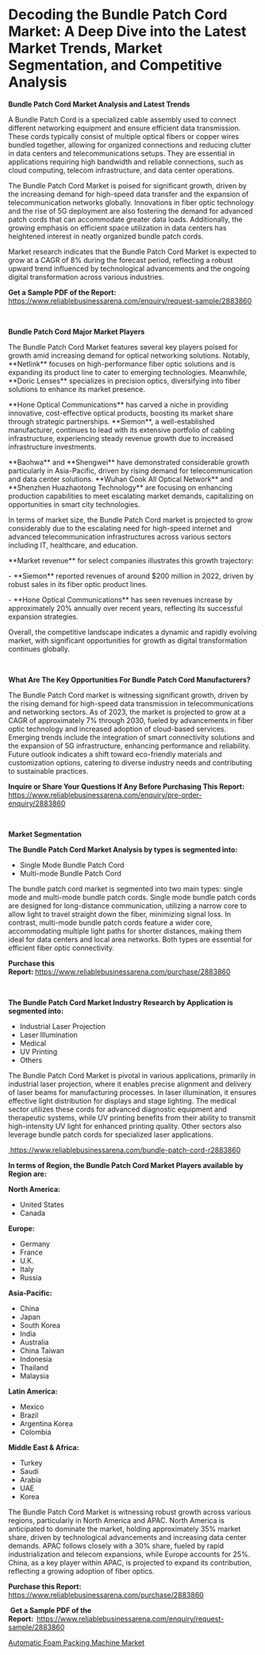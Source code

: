 <p><h1>Decoding the Bundle Patch Cord Market: A Deep Dive into the Latest Market Trends, Market Segmentation, and Competitive Analysis</h1></p><p><strong>Bundle Patch Cord Market Analysis and Latest Trends</strong></p>
<p><p>A Bundle Patch Cord is a specialized cable assembly used to connect different networking equipment and ensure efficient data transmission. These cords typically consist of multiple optical fibers or copper wires bundled together, allowing for organized connections and reducing clutter in data centers and telecommunications setups. They are essential in applications requiring high bandwidth and reliable connections, such as cloud computing, telecom infrastructure, and data center operations.</p><p>The Bundle Patch Cord Market is poised for significant growth, driven by the increasing demand for high-speed data transfer and the expansion of telecommunication networks globally. Innovations in fiber optic technology and the rise of 5G deployment are also fostering the demand for advanced patch cords that can accommodate greater data loads. Additionally, the growing emphasis on efficient space utilization in data centers has heightened interest in neatly organized bundle patch cords. </p><p>Market research indicates that the Bundle Patch Cord Market is expected to grow at a CAGR of 8% during the forecast period, reflecting a robust upward trend influenced by technological advancements and the ongoing digital transformation across various industries.</p></p>
<p><strong>Get a Sample PDF of the Report:&nbsp;</strong> <a href="https://www.reliablebusinessarena.com/enquiry/request-sample/2883860?utm_campaign=3181&utm_medium=2&utm_source=Github&utm_content=ia&utm_term=13032025&utm_id=bundle-patch-cord">https://www.reliablebusinessarena.com/enquiry/request-sample/2883860</a></p>
<p>&nbsp;</p>
<p><strong>Bundle Patch Cord Major Market Players</strong></p>
<p><p>The Bundle Patch Cord Market features several key players poised for growth amid increasing demand for optical networking solutions. Notably, **Netlink** focuses on high-performance fiber optic solutions and is expanding its product line to cater to emerging technologies. Meanwhile, **Doric Lenses** specializes in precision optics, diversifying into fiber solutions to enhance its market presence.</p><p>**Hone Optical Communications** has carved a niche in providing innovative, cost-effective optical products, boosting its market share through strategic partnerships. **Siemon**, a well-established manufacturer, continues to lead with its extensive portfolio of cabling infrastructure, experiencing steady revenue growth due to increased infrastructure investments.</p><p>**Baohwa** and **Shengwei** have demonstrated considerable growth particularly in Asia-Pacific, driven by rising demand for telecommunication and data center solutions. **Wuhan Cook All Optical Network** and **Shenzhen Huazhaotong Technology** are focusing on enhancing production capabilities to meet escalating market demands, capitalizing on opportunities in smart city technologies.</p><p>In terms of market size, the Bundle Patch Cord market is projected to grow considerably due to the escalating need for high-speed internet and advanced telecommunication infrastructures across various sectors including IT, healthcare, and education.</p><p>**Market revenue** for select companies illustrates this growth trajectory: </p><p>- **Siemon** reported revenues of around $200 million in 2022, driven by robust sales in its fiber optic product lines.</p><p>- **Hone Optical Communications** has seen revenues increase by approximately 20% annually over recent years, reflecting its successful expansion strategies.</p><p>Overall, the competitive landscape indicates a dynamic and rapidly evolving market, with significant opportunities for growth as digital transformation continues globally.</p></p>
<p>&nbsp;</p>
<p><strong>What Are The Key Opportunities For Bundle Patch Cord Manufacturers?</strong></p>
<p><p>The Bundle Patch Cord market is witnessing significant growth, driven by the rising demand for high-speed data transmission in telecommunications and networking sectors. As of 2023, the market is projected to grow at a CAGR of approximately 7% through 2030, fueled by advancements in fiber optic technology and increased adoption of cloud-based services. Emerging trends include the integration of smart connectivity solutions and the expansion of 5G infrastructure, enhancing performance and reliability. Future outlook indicates a shift toward eco-friendly materials and customization options, catering to diverse industry needs and contributing to sustainable practices.</p></p>
<p><strong>Inquire or Share Your Questions If Any Before Purchasing This Report:</strong> <a href="https://www.reliablebusinessarena.com/enquiry/pre-order-enquiry/2883860?utm_campaign=3181&utm_medium=2&utm_source=Github&utm_content=ia&utm_term=13032025&utm_id=bundle-patch-cord">https://www.reliablebusinessarena.com/enquiry/pre-order-enquiry/2883860</a></p>
<p>&nbsp;</p>
<p><strong>Market Segmentation</strong></p>
<p><strong>The Bundle Patch Cord Market Analysis by types is segmented into:</strong></p>
<p><ul><li>Single Mode Bundle Patch Cord</li><li>Multi-mode Bundle Patch Cord</li></ul></p>
<p><p>The bundle patch cord market is segmented into two main types: single mode and multi-mode bundle patch cords. Single mode bundle patch cords are designed for long-distance communication, utilizing a narrow core to allow light to travel straight down the fiber, minimizing signal loss. In contrast, multi-mode bundle patch cords feature a wider core, accommodating multiple light paths for shorter distances, making them ideal for data centers and local area networks. Both types are essential for efficient fiber optic connectivity.</p></p>
<p><strong>Purchase this Report:&nbsp;</strong><a href="https://www.reliablebusinessarena.com/purchase/2883860?utm_campaign=3181&utm_medium=2&utm_source=Github&utm_content=ia&utm_term=13032025&utm_id=bundle-patch-cord">https://www.reliablebusinessarena.com/purchase/2883860</a></p>
<p>&nbsp;</p>
<p><strong>The Bundle Patch Cord Market Industry Research by Application is segmented into:</strong></p>
<p><ul><li>Industrial Laser Projection</li><li>Laser Illumination</li><li>Medical</li><li>UV Printing</li><li>Others</li></ul></p>
<p><p>The Bundle Patch Cord Market is pivotal in various applications, primarily in industrial laser projection, where it enables precise alignment and delivery of laser beams for manufacturing processes. In laser illumination, it ensures effective light distribution for displays and stage lighting. The medical sector utilizes these cords for advanced diagnostic equipment and therapeutic systems, while UV printing benefits from their ability to transmit high-intensity UV light for enhanced printing quality. Other sectors also leverage bundle patch cords for specialized laser applications.</p></p>
<p><a href="https://www.reliablebusinessarena.com/bundle-patch-cord-r2883860?utm_campaign=3181&utm_medium=2&utm_source=Github&utm_content=ia&utm_term=13032025&utm_id=bundle-patch-cord">&nbsp;https://www.reliablebusinessarena.com/bundle-patch-cord-r2883860</a></p>
<p><strong>In terms of Region, the Bundle Patch Cord Market Players available by Region are:</strong></p>
<p>
    <p> <strong> North America: </strong>
        <ul>
            <li>United States</li>
            <li>Canada</li>
        </ul>
        </p> 
    <p> <strong> Europe: </strong>
        <ul>
            <li>Germany</li>
            <li>France</li>
            <li>U.K.</li>
            <li>Italy</li>
            <li>Russia</li>
        </ul>
        </p> 
    <p> <strong> Asia-Pacific: </strong>
        <ul>
            <li>China</li>
            <li>Japan</li>
            <li>South Korea</li>
            <li>India</li>
            <li>Australia</li>
            <li>China Taiwan</li>
            <li>Indonesia</li>
            <li>Thailand</li>
            <li>Malaysia</li>
        </ul>
        </p> 
    <p> <strong> Latin America: </strong>
        <ul>
            <li>Mexico</li>
            <li>Brazil</li>
            <li>Argentina Korea</li>
            <li>Colombia</li>
        </ul>
        </p> 
    <p> <strong> Middle East & Africa: </strong>
        <ul>
            <li>Turkey</li>
            <li>Saudi</li>
            <li>Arabia</li>
            <li>UAE</li>
            <li>Korea</li>
        </ul>
    </p>
    </p>
<p><p>The Bundle Patch Cord Market is witnessing robust growth across various regions, particularly in North America and APAC. North America is anticipated to dominate the market, holding approximately 35% market share, driven by technological advancements and increasing data center demands. APAC follows closely with a 30% share, fueled by rapid industrialization and telecom expansions, while Europe accounts for 25%. China, as a key player within APAC, is projected to expand its contribution, reflecting a growing adoption of fiber optics.</p></p>
<p><strong>Purchase this Report: </strong><a href="https://www.reliablebusinessarena.com/purchase/2883860?utm_campaign=3181&utm_medium=2&utm_source=Github&utm_content=ia&utm_term=13032025&utm_id=bundle-patch-cord">https://www.reliablebusinessarena.com/purchase/2883860</a></p>
<p>&nbsp;<strong>Get a Sample PDF of the Report:&nbsp;&nbsp;</strong><a href="https://www.reliablebusinessarena.com/enquiry/request-sample/2883860?utm_campaign=3181&utm_medium=2&utm_source=Github&utm_content=ia&utm_term=13032025&utm_id=bundle-patch-cord">https://www.reliablebusinessarena.com/enquiry/request-sample/2883860</a></p>
<p><strong></strong></p>
<p><p><a href="https://github.com/zitanebeibit9/Market-Research-Report-List-1/blob/main/automatic-foam-packing-machine-market.md?utm_campaign=3181&utm_medium=2&utm_source=Github&utm_content=ia&utm_term=13032025&utm_id=bundle-patch-cord">Automatic Foam Packing Machine Market</a></p></p>